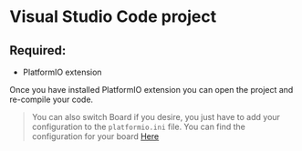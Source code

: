 # Visual Studio Code project

## Required:
* PlatformIO extension

Once you have installed PlatformIO extension you can open the project and re-compile your code.

>You can also switch Board if you desire, you just have to add your configuration to the `platformio.ini` file.
>You can find the configuration for your board [Here](https://docs.platformio.org/en/latest/boards/index.html)